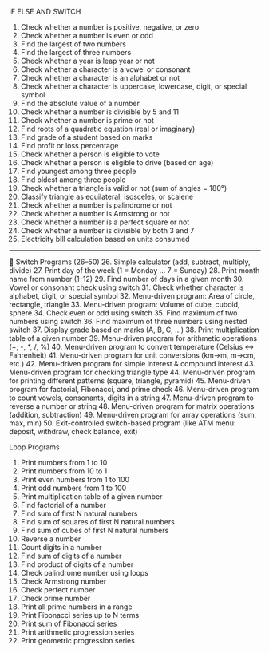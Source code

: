 IF ELSE AND SWITCH
1.	Check whether a number is positive, negative, or zero
2.	Check whether a number is even or odd
3.	Find the largest of two numbers
4.	Find the largest of three numbers
5.	Check whether a year is leap year or not
6.	Check whether a character is a vowel or consonant
7.	Check whether a character is an alphabet or not
8.	Check whether a character is uppercase, lowercase, digit, or special symbol
9.	Find the absolute value of a number
10.	Check whether a number is divisible by 5 and 11
11.	Check whether a number is prime or not
12.	Find roots of a quadratic equation (real or imaginary)
13.	Find grade of a student based on marks
14.	Find profit or loss percentage
15.	Check whether a person is eligible to vote
16.	Check whether a person is eligible to drive (based on age)
17.	Find youngest among three people
18.	Find oldest among three people
19.	Check whether a triangle is valid or not (sum of angles = 180°)
20.	Classify triangle as equilateral, isosceles, or scalene
21.	Check whether a number is palindrome or not
22.	Check whether a number is Armstrong or not
23.	Check whether a number is a perfect square or not
24.	Check whether a number is divisible by both 3 and 7
25.	Electricity bill calculation based on units consumed
________________________________________
🔹 Switch Programs (26–50)
26.	Simple calculator (add, subtract, multiply, divide)
27.	Print day of the week (1 = Monday … 7 = Sunday)
28.	Print month name from number (1–12)
29.	Find number of days in a given month
30.	Vowel or consonant check using switch
31.	Check whether character is alphabet, digit, or special symbol
32.	Menu-driven program: Area of circle, rectangle, triangle
33.	Menu-driven program: Volume of cube, cuboid, sphere
34.	Check even or odd using switch
35.	Find maximum of two numbers using switch
36.	Find maximum of three numbers using nested switch
37.	Display grade based on marks (A, B, C, …)
38.	Print multiplication table of a given number
39.	Menu-driven program for arithmetic operations (+, -, *, /, %)
40.	Menu-driven program to convert temperature (Celsius ↔ Fahrenheit)
41.	Menu-driven program for unit conversions (km→m, m→cm, etc.)
42.	Menu-driven program for simple interest & compound interest
43.	Menu-driven program for checking triangle type
44.	Menu-driven program for printing different patterns (square, triangle, pyramid)
45.	Menu-driven program for factorial, Fibonacci, and prime check
46.	Menu-driven program to count vowels, consonants, digits in a string
47.	Menu-driven program to reverse a number or string
48.	Menu-driven program for matrix operations (addition, subtraction)
49.	Menu-driven program for array operations (sum, max, min)
50.	Exit-controlled switch-based program (like ATM menu: deposit, withdraw, check balance, exit)


Loop Programs
1.	Print numbers from 1 to 10
2.	Print numbers from 10 to 1
3.	Print even numbers from 1 to 100
4.	Print odd numbers from 1 to 100
5.	Print multiplication table of a given number
6.	Find factorial of a number
7.	Find sum of first N natural numbers
8.	Find sum of squares of first N natural numbers
9.	Find sum of cubes of first N natural numbers
10.	Reverse a number
11.	Count digits in a number
12.	Find sum of digits of a number
13.	Find product of digits of a number
14.	Check palindrome number using loops
15.	Check Armstrong number
16.	Check perfect number
17.	Check prime number
18.	Print all prime numbers in a range
19.	Print Fibonacci series up to N terms
20.	Print sum of Fibonacci series
21.	Print arithmetic progression series
22.	Print geometric progression series
